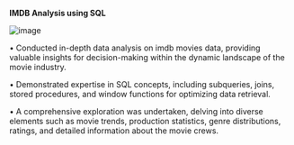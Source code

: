 **IMDB Analysis using SQL**

![image](https://github.com/n-nick04/IMDB-Analysis-using-SQL/assets/115058624/1111ca1d-e418-464a-9d11-8fe1f46a5513)


• Conducted in-depth data analysis on imdb movies data, providing valuable insights for decision-making within the dynamic landscape of the movie industry.

• Demonstrated expertise in SQL concepts, including subqueries, joins, stored procedures, and window functions for optimizing data retrieval.

• A comprehensive exploration was undertaken, delving into diverse elements such as movie trends, production statistics, genre distributions, ratings, and detailed information about the movie crews.
